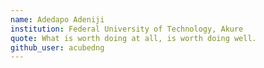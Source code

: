 ```yaml
---
name: Adedapo Adeniji
institution: Federal University of Technology, Akure
quote: What is worth doing at all, is worth doing well.
github_user: acubedng
---
```

